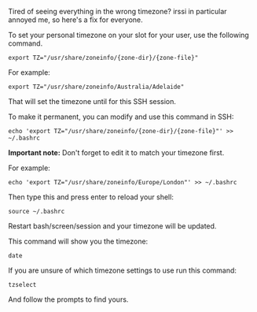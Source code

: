 Tired of seeing everything in the wrong timezone? irssi in particular annoyed me, so here's a fix for everyone.

To set your personal timezone on your slot for your user, use the following command.

~~~
export TZ="/usr/share/zoneinfo/{zone-dir}/{zone-file}"
~~~

For example:

~~~
export TZ="/usr/share/zoneinfo/Australia/Adelaide"
~~~

That will set the timezone until for this SSH session. 

To make it permanent, you can modify and use this command in SSH:

~~~
echo 'export TZ="/usr/share/zoneinfo/{zone-dir}/{zone-file}"' >> ~/.bashrc
~~~

**Important note:** Don't forget to edit it to match your timezone first.

For example:

~~~
echo 'export TZ="/usr/share/zoneinfo/Europe/London"' >> ~/.bashrc
~~~

Then type this and press enter to reload your shell:

~~~
source ~/.bashrc
~~~

Restart bash/screen/session and your timezone will be updated. 

This command will show you the timezone:

~~~
date
~~~

If you are unsure of which timezone settings to use run this command:

~~~
tzselect
~~~

And follow the prompts to find yours.



